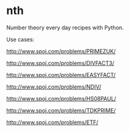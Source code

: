 # nth
Number theory every day recipes with Python.

Use cases:

http://www.spoj.com/problems/PRIMEZUK/

http://www.spoj.com/problems/DIVFACT3/

http://www.spoj.com/problems/EASYFACT/

http://www.spoj.com/problems/NDIV/

http://www.spoj.com/problems/HS08PAUL/

http://www.spoj.com/problems/TDKPRIME/

http://www.spoj.com/problems/ETF/







